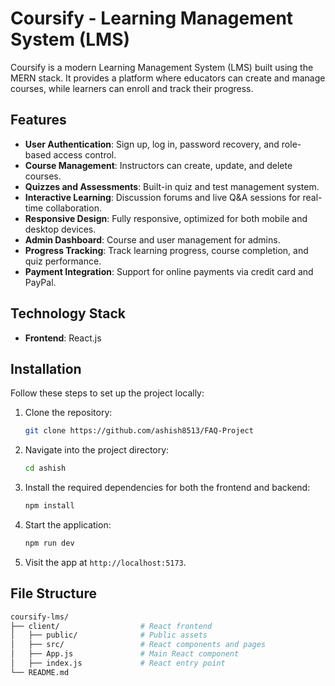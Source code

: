 # Coursify - Learning Management System (LMS)

Coursify is a modern Learning Management System (LMS) built using the MERN stack. It provides a platform where educators can create and manage courses, while learners can enroll and track their progress.

## Features

- **User Authentication**: Sign up, log in, password recovery, and role-based access control.
- **Course Management**: Instructors can create, update, and delete courses.
- **Quizzes and Assessments**: Built-in quiz and test management system.
- **Interactive Learning**: Discussion forums and live Q&A sessions for real-time collaboration.
- **Responsive Design**: Fully responsive, optimized for both mobile and desktop devices.
- **Admin Dashboard**: Course and user management for admins.
- **Progress Tracking**: Track learning progress, course completion, and quiz performance.
- **Payment Integration**: Support for online payments via credit card and PayPal.

## Technology Stack

- **Frontend**: React.js

## Installation

Follow these steps to set up the project locally:

1. Clone the repository:
    ```bash
    git clone https://github.com/ashish8513/FAQ-Project
    ```

2. Navigate into the project directory:
    ```bash
    cd ashish
    ```

3. Install the required dependencies for both the frontend and backend:
    ```bash
    npm install
    ```


4. Start the application:
    ```bash
    npm run dev
    ```

5. Visit the app at `http://localhost:5173`.

## File Structure

```bash
coursify-lms/
├── client/                  # React frontend
│   ├── public/              # Public assets
│   ├── src/                 # React components and pages
│   ├── App.js               # Main React component
│   ├── index.js             # React entry point
└── README.md
